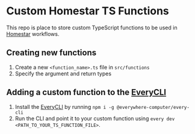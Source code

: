# Custom Homestar TS Functions

This repo is place to store custom TypeScript functions to be used in [Homestar](https://github.com/ipvm-wg/homestar) workflows.

## Creating new functions

1. Create a new `<function_name>.ts` file in `src/functions`
2. Specify the argument and return types

## Adding a custom function to the [EveryCLI](https://github.com/everywhere-computer/every-cli)

1. Install the [EveryCLI](https://github.com/everywhere-computer/every-cli) by running `npm i -g @everywhere-computer/every-cli`
2. Run the CLI and point it to your custom function using `every dev <PATH_TO_YOUR_TS_FUNCTION_FILE>`.
